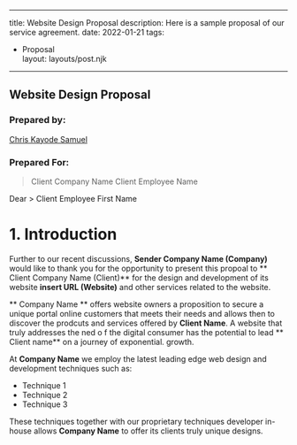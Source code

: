  ---
 title: Website Design Proposal
 description: Here is a sample proposal of our service agreement.
 date: 2022-01-21
 tags:
   - Proposal  
 layout: layouts/post.njk
 ---


## Website Design Proposal 

### Prepared by: 

[Chris Kayode Samuel](https://www.linkedin.com/in/cksamuel/)

### Prepared For:



> Client Company Name 
> Client Employee Name

Dear > Client Employee First Name

# 1. Introduction

Further to our recent discussions, **Sender Company Name (Company)**
would like to thank you for the opportunity to present this propoal to 
** Client Company Name (Client)** for the design and development of its website **insert URL  (Website)** and other services related to the website.

** Company Name ** offers website owners a proposition to secure a unique
portal online customers that meets their needs and allows then to discover the prodcuts and services offered by **Client Name**. A website that truly addresses the ned o f the digital consumer has the potential
 to lead ** Client name** on a journey of exponential. growth.

 At **Company Name** we employ the latest leading edge web design and development techniques such as:

 - Technique 1 
 - Technique 2
 - Technique 3
 

 These techniques together with our proprietary techniques developer in-house allows **Company Name** to offer its clients truly unique designs.

